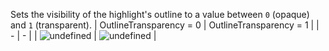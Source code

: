 Sets the visibility of the highlight's outline to a value between `0`
(opaque) and `1` (transparent).
| OutlineTransparency = 0 | OutlineTransparency = 1 |
| - | - |
| ![undefined](https://prod.docsiteassets.roblox.com/assets/ui/highlighting-objects/OutlineTransparency-0.jpg) | ![undefined](https://prod.docsiteassets.roblox.com/assets/ui/highlighting-objects/OutlineTransparency-1.jpg) |